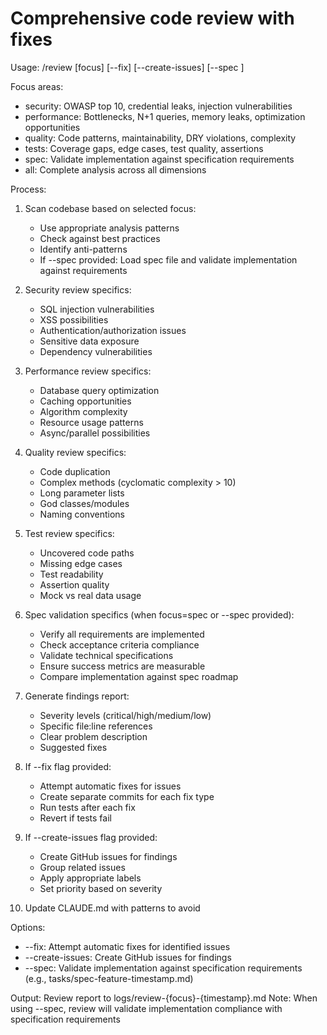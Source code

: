 # Comprehensive code review with fixes

Usage: /review [focus] [--fix] [--create-issues] [--spec <spec-file>]

Focus areas:
- security: OWASP top 10, credential leaks, injection vulnerabilities
- performance: Bottlenecks, N+1 queries, memory leaks, optimization opportunities
- quality: Code patterns, maintainability, DRY violations, complexity
- tests: Coverage gaps, edge cases, test quality, assertions
- spec: Validate implementation against specification requirements
- all: Complete analysis across all dimensions

Process:

1. Scan codebase based on selected focus:
   - Use appropriate analysis patterns
   - Check against best practices
   - Identify anti-patterns
   - If --spec provided: Load spec file and validate implementation against requirements

2. Security review specifics:
   - SQL injection vulnerabilities
   - XSS possibilities
   - Authentication/authorization issues
   - Sensitive data exposure
   - Dependency vulnerabilities

3. Performance review specifics:
   - Database query optimization
   - Caching opportunities
   - Algorithm complexity
   - Resource usage patterns
   - Async/parallel possibilities

4. Quality review specifics:
   - Code duplication
   - Complex methods (cyclomatic complexity > 10)
   - Long parameter lists
   - God classes/modules
   - Naming conventions

5. Test review specifics:
   - Uncovered code paths
   - Missing edge cases
   - Test readability
   - Assertion quality
   - Mock vs real data usage

6. Spec validation specifics (when focus=spec or --spec provided):
   - Verify all requirements are implemented
   - Check acceptance criteria compliance
   - Validate technical specifications
   - Ensure success metrics are measurable
   - Compare implementation against spec roadmap

7. Generate findings report:
   - Severity levels (critical/high/medium/low)
   - Specific file:line references
   - Clear problem description
   - Suggested fixes

8. If --fix flag provided:
   - Attempt automatic fixes for issues
   - Create separate commits for each fix type
   - Run tests after each fix
   - Revert if tests fail

9. If --create-issues flag provided:
   - Create GitHub issues for findings
   - Group related issues
   - Apply appropriate labels
   - Set priority based on severity

10. Update CLAUDE.md with patterns to avoid

Options:
- --fix: Attempt automatic fixes for identified issues
- --create-issues: Create GitHub issues for findings
- --spec: Validate implementation against specification requirements (e.g., tasks/spec-feature-timestamp.md)

Output: Review report to logs/review-{focus}-{timestamp}.md
Note: When using --spec, review will validate implementation compliance with specification requirements